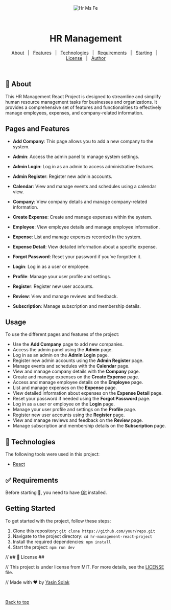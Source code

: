 <div align="center" id="top"> 
  <img src="./.github/app.gif" alt="Hr Ms Fe" />

  &#xa0;

  <!-- <a href="https://hrmsfe.netlify.app">Demo</a> -->
</div>

<h1 align="center">HR Management</h1>



<!-- Status -->

<!-- <h4 align="center"> 
	🚧  Hr Ms Fe 🚀 Under construction...  🚧
</h4> 

<hr> -->

<p align="center">
  <a href="#dart-about">About</a> &#xa0; | &#xa0; 
  <a href="#sparkles-features">Features</a> &#xa0; | &#xa0;
  <a href="#rocket-technologies">Technologies</a> &#xa0; | &#xa0;
  <a href="#white_check_mark-requirements">Requirements</a> &#xa0; | &#xa0;
  <a href="#checkered_flag-starting">Starting</a> &#xa0; | &#xa0;
  <a href="#memo-license">License</a> &#xa0; | &#xa0;
  <a href="https://github.com/{{YOUR_GITHUB_USERNAME}}" target="_blank">Author</a>
</p>

<br>

## :dart: About ##

This HR Management React Project is designed to streamline and simplify human resource management tasks for businesses and organizations. It provides a comprehensive set of features and functionalities to effectively manage employees, expenses, and company-related information.

## Pages and Features

- **Add Company**: This page allows you to add a new company to the system.

- **Admin**: Access the admin panel to manage system settings.

- **Admin Login**: Log in as an admin to access administrative features.

- **Admin Register**: Register new admin accounts.

- **Calendar**: View and manage events and schedules using a calendar view.

- **Company**: View company details and manage company-related information.

- **Create Expense**: Create and manage expenses within the system.

- **Employee**: View employee details and manage employee information.

- **Expense**: List and manage expenses recorded in the system.

- **Expense Detail**: View detailed information about a specific expense.

- **Forgot Password**: Reset your password if you've forgotten it.

- **Login**: Log in as a user or employee.

- **Profile**: Manage your user profile and settings.

- **Register**: Register new user accounts.

- **Review**: View and manage reviews and feedback.

- **Subscription**: Manage subscription and membership details.

## Usage

To use the different pages and features of the project:

- Use the **Add Company** page to add new companies.
- Access the admin panel using the **Admin** page.
- Log in as an admin on the **Admin Login** page.
- Register new admin accounts using the **Admin Register** page.
- Manage events and schedules with the **Calendar** page.
- View and manage company details with the **Company** page.
- Create and manage expenses on the **Create Expense** page.
- Access and manage employee details on the **Employee** page.
- List and manage expenses on the **Expense** page.
- View detailed information about expenses on the **Expense Detail** page.
- Reset your password if needed using the **Forgot Password** page.
- Log in as a user or employee on the **Login** page.
- Manage your user profile and settings on the **Profile** page.
- Register new user accounts using the **Register** page.
- View and manage reviews and feedback on the **Review** page.
- Manage subscription and membership details on the **Subscription** page.
  
## :rocket: Technologies ##

The following tools were used in this project:

- [React](https://pt-br.reactjs.org/)

## :white_check_mark: Requirements ##

Before starting :checkered_flag:, you need to have [Git](https://git-scm.com) installed.

## Getting Started

To get started with the project, follow these steps:

1. Clone this repository: `git clone https://github.com/your/repo.git`
2. Navigate to the project directory: `cd hr-management-react-project`
3. Install the required dependencies: `npm install`
4. Start the project: `npm run dev`


// ## :memo: License ##

// This project is under license from MIT. For more details, see the [LICENSE](LICENSE.md) file.


// Made with :heart: by <a href="https://github.com/ysnslk" target="_blank">Yasin Solak</a>

&#xa0;

<a href="#top">Back to top</a>
